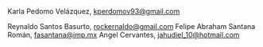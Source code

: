 Karla Pedomo Velázquez, kperdomov93@gmail.com

Reynaldo Santos Basurto, rockernaldo@gmail.com
Felipe Abraham Santana Román, fasantana@imp.mx
Angel Cervantes, jahudiel_10@hotmail.com